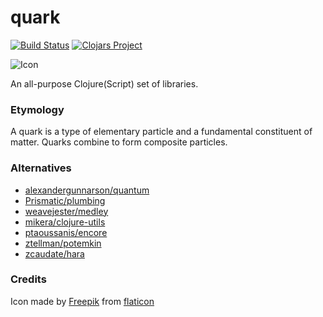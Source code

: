 # quark
[![Build Status](https://circleci.com/gh/denisidoro/quark.svg?style=svg)](https://circleci.com/gh/denisidoro/quark)
[![Clojars Project](https://img.shields.io/clojars/v/denisidoro/quark.svg)](https://clojars.org/denisidoro/quark)

![Icon](https://user-images.githubusercontent.com/3226564/49697760-64d8be80-fba2-11e8-93de-db9ee4544bbc.png)

An all-purpose Clojure(Script) set of libraries.

### Etymology

A quark is a type of elementary particle and a fundamental constituent of matter. 
Quarks combine to form composite particles.

### Alternatives

- [alexandergunnarson/quantum](https://github.com/alexandergunnarson/quantum/blob/master/README.md)
- [Prismatic/plumbing](https://github.com/Prismatic/plumbing)
- [weavejester/medley](https://github.com/weavejester/medley)
- [mikera/clojure-utils](https://github.com/mikera/clojure-utils)
- [ptaoussanis/encore](https://github.com/ptaoussanis/encore)
- [ztellman/potemkin](https://github.com/ztellman/potemkin)
- [zcaudate/hara](https://github.com/zcaudate/hara)

### Credits

Icon made by [Freepik](https://www.freepik.com/) from [flaticon](www.flaticon.com)

